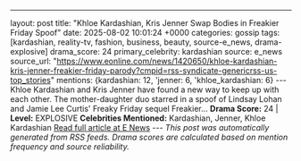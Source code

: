 ---
layout: post
title: "Khloe Kardashian, Kris Jenner Swap Bodies in Freakier Friday Spoof"
date: 2025-08-02 10:01:24 +0000
categories: gossip
tags: [kardashian, reality-tv, fashion, business, beauty, source-e_news, drama-explosive]
drama_score: 24
primary_celebrity: kardashian
source: e_news
source_url: "https://www.eonline.com/news/1420650/khloe-kardashian-kris-jenner-freakier-friday-parody?cmpid=rss-syndicate-genericrss-us-top_stories"
mentions: {kardashian: 12, 'jenner: 6, 'khloe_kardashian: 6} --- Khloe Kardashian and Kris Jenner have found a new way to keep up with each other. The mother-daughter duo starred in a spoof of Lindsay Lohan and Jamie Lee Curtis' Freaky Friday sequel Freakier... **Drama Score:** 24 | **Level:** EXPLOSIVE **Celebrities Mentioned:** Kardashian, Jenner, Khloe Kardashian [Read full article at E News](https://www.eonline.com/news/1420650/khloe-kardashian-kris-jenner-freakier-friday-parody?cmpid=rss-syndicate-genericrss-us-top_stories) --- *This post was automatically generated from RSS feeds. Drama scores are calculated based on mention frequency and source reliability.*